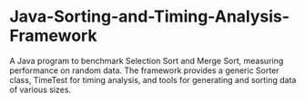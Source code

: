 # Java-Sorting-and-Timing-Analysis-Framework
A Java program to benchmark Selection Sort and Merge Sort, measuring performance on random data. The framework provides a generic Sorter class, TimeTest for timing analysis, and tools for generating and sorting data of various sizes.
